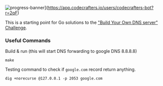 ![progress-banner](https://backend.codecrafters.io/progress/dns-server/e8a03b80-9dcf-4aa3-beb1-172857fcd120)](https://app.codecrafters.io/users/codecrafters-bot?r=2qF)

This is a starting point for Go solutions to the
["Build Your Own DNS server" Challenge](https://app.codecrafters.io/courses/dns-server/overview).


### Useful Commands

Build & run (this will start DNS forwarding to google DNS 8.8.8.8)
```shell
make
```

Testing command to check if `google.com` record  return anything.

```shell
dig +norecurse @127.0.0.1 -p 2053 google.com
```
